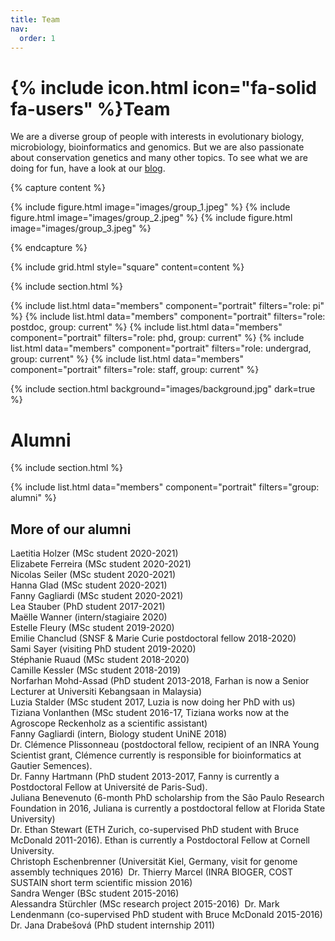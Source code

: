 ```yaml
---
title: Team
nav:
  order: 1
---
```


# {% include icon.html icon="fa-solid fa-users" %}Team

We are a diverse group of people with interests in evolutionary biology, microbiology, bioinformatics and genomics. But we are also passionate about conservation genetics and many other topics. To see what we are doing for fun, have a look at our [blog](/blog).

{% capture content %}

{% include figure.html image="images/group_1.jpeg" %}
{% include figure.html image="images/group_2.jpeg" %}
{% include figure.html image="images/group_3.jpeg" %}

{% endcapture %}

{% include grid.html style="square" content=content %}

{% include section.html %}

{% include list.html data="members" component="portrait" filters="role: pi" %}
{% include list.html data="members" component="portrait" filters="role: postdoc, group: current" %}
{% include list.html data="members" component="portrait" filters="role: phd, group: current" %}
{% include list.html data="members" component="portrait" filters="role: undergrad, group: current" %}
{% include list.html data="members" component="portrait" filters="role: staff, group: current" %}

{% include section.html background="images/background.jpg" dark=true %}

# Alumni

{% include section.html %}

{% include list.html data="members" component="portrait" filters="group: alumni" %}

## More of our alumni

Laetitia Holzer (MSc student 2020-2021)  
Elizabete Ferreira (MSc student 2020-2021)  
Nicolas Seiler (MSc student 2020-2021)  
Hanna Glad (MSc student 2020-2021)  
Fanny Gagliardi (MSc student 2020-2021)  
Lea Stauber (PhD student 2017-2021)  
Maëlle Wanner (intern/stagiaire 2020)  
Estelle Fleury (MSc student 2019-2020)  
Emilie Chanclud (SNSF & Marie Curie postdoctoral fellow 2018-2020)  
Sami Sayer (visiting PhD student 2019-2020)  
Stéphanie Ruaud (MSc student 2018-2020)  
Camille Kessler (MSc student 2018-2019)  
Norfarhan Mohd-Assad (PhD student 2013-2018, Farhan is now a Senior Lecturer at Universiti Kebangsaan in Malaysia)  
Luzia Stalder (MSc student 2017, Luzia is now doing her PhD with us)  
Tiziana Vonlanthen (MSc student 2016-17, Tiziana works now at the Agroscope Reckenholz as a scientific assistant)  
Fanny Gagliardi (intern, Biology student UniNE 2018)  
Dr. Clémence Plissonneau​ (postdoctoral fellow, recipient of an INRA Young Scientist grant, Clémence currently is responsible for bioinformatics at Gautier Semences).  
Dr. Fanny Hartmann (PhD student 2013-2017, Fanny is currently a Postdoctoral Fellow at Université de Paris-Sud).  
Juliana Benevenuto (6-month PhD scholarship from the São Paulo Research Foundation in 2016, Juliana is currently a postdoctoral fellow at Florida State University)  
Dr. Ethan Stewart (ETH Zurich, co-supervised PhD student with Bruce McDonald 2011-2016). Ethan is currently a Postdoctoral Fellow at Cornell University.  
Christoph Eschenbrenner (Universität Kiel, Germany, visit for genome assembly techniques 2016) ​ Dr. Thierry Marcel (INRA BIOGER, COST SUSTAIN short term scientific mission 2016)  
Sandra Wenger (BSc student 2015-2016)  
Alessandra Stürchler (MSc research project 2015-2016) ​ Dr. Mark Lendenmann (co-supervised PhD student with Bruce McDonald 2015-2016)  
Dr. Jana Drabešová (PhD student internship 2011)  
